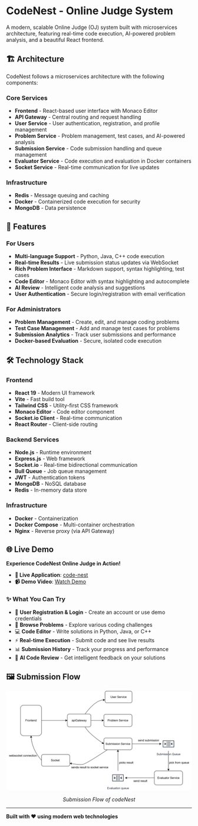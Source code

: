 # CodeNest - Online Judge System

A modern, scalable Online Judge (OJ) system built with microservices architecture, featuring real-time code execution, AI-powered problem analysis, and a beautiful React frontend.

## 🏗️ Architecture

CodeNest follows a microservices architecture with the following components:

### Core Services
- **Frontend** - React-based user interface with Monaco Editor
- **API Gateway** - Central routing and request handling
- **User Service** - User authentication, registration, and profile management
- **Problem Service** - Problem management, test cases, and AI-powered analysis
- **Submission Service** - Code submission handling and queue management
- **Evaluator Service** - Code execution and evaluation in Docker containers
- **Socket Service** - Real-time communication for live updates

### Infrastructure
- **Redis** - Message queuing and caching
- **Docker** - Containerized code execution for security
- **MongoDB** - Data persistence

## 🚀 Features

### For Users
- **Multi-language Support** - Python, Java, C++ code execution
- **Real-time Results** - Live submission status updates via WebSocket
- **Rich Problem Interface** - Markdown support, syntax highlighting, test cases
- **Code Editor** - Monaco Editor with syntax highlighting and autocomplete
- **AI Review** - Intelligent code analysis and suggestions
- **User Authentication** - Secure login/registration with email verification

### For Administrators
- **Problem Management** - Create, edit, and manage coding problems
- **Test Case Management** - Add and manage test cases for problems
- **Submission Analytics** - Track user submissions and performance
- **Docker-based Evaluation** - Secure, isolated code execution

## 🛠️ Technology Stack

### Frontend
- **React 19** - Modern UI framework
- **Vite** - Fast build tool
- **Tailwind CSS** - Utility-first CSS framework
- **Monaco Editor** - Code editor component
- **Socket.io Client** - Real-time communication
- **React Router** - Client-side routing

### Backend Services
- **Node.js** - Runtime environment
- **Express.js** - Web framework
- **Socket.io** - Real-time bidirectional communication
- **Bull Queue** - Job queue management
- **JWT** - Authentication tokens
- **MongoDB** - NoSQL database
- **Redis** - In-memory data store

### Infrastructure
- **Docker** - Containerization
- **Docker Compose** - Multi-container orchestration
- **Nginx** - Reverse proxy (via API Gateway)

## 🌐 Live Demo

**Experience CodeNest Online Judge in Action!**

- **🚀 Live Application**: [code-nest](https://www.code-nest.live/)
- **📹 Demo Video**: [Watch Demo](https://drive.google.com/drive/folders/1yq2TMEWAtyThuJv1k-tURhPE6_0Dmd5K?usp=drive_link)

### ✨ What You Can Try
- 🔐 **User Registration & Login** - Create an account or use demo credentials
- 📝 **Browse Problems** - Explore various coding challenges
- 💻 **Code Editor** - Write solutions in Python, Java, or C++
- ⚡ **Real-time Execution** - Submit code and see live results
- 📊 **Submission History** - Track your progress and performance
- 🤖 **AI Code Review** - Get intelligent feedback on your solutions

## 🖼️ Submission Flow
<div align="center">
  <img src="./codeNest-SubmissionFlow.png" alt="Submission Flow" width="800"/>
  <p><em>Submission Flow of codeNest</em></p>
</div>

---

**Built with ❤️ using modern web technologies**
